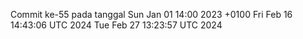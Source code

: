 Commit ke-55 pada tanggal Sun Jan 01 14:00 2023 +0100
Fri Feb 16 14:43:06 UTC 2024
Tue Feb 27 13:23:57 UTC 2024

